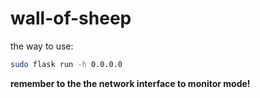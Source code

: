 # wall-of-sheep
the way to use:
```bash
sudo flask run -h 0.0.0.0
```
**remember to the the network interface to monitor mode!**
